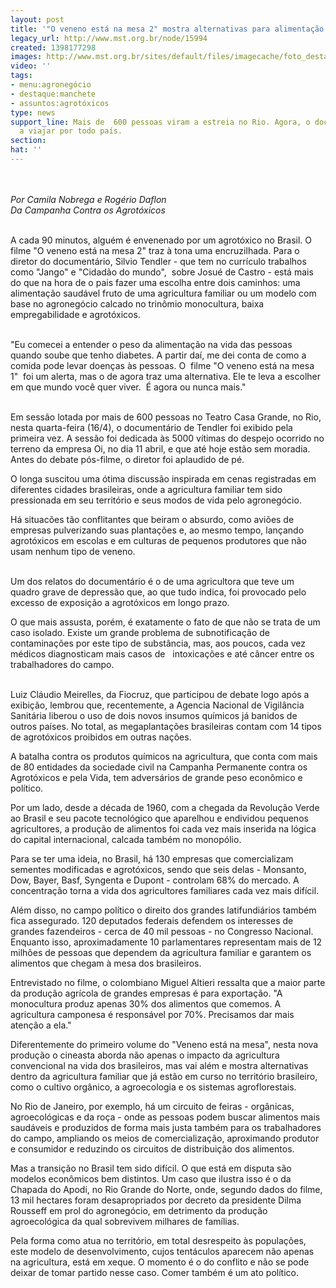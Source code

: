 ```yaml
---
layout: post
title: '"O veneno está na mesa 2" mostra alternativas para alimentação saudável'
legacy_url: http://www.mst.org.br/node/15994
created: 1398177298
images: http://www.mst.org.br/sites/default/files/imagecache/foto_destaque/Filme-O-Veneno-Esta-na-Mesa-122.jpg
video: ''
tags:
- menu:agronegócio
- destaque:manchete
- assuntos:agrotóxicos
type: news
support_line: Mais de  600 pessoas viram a estreia no Rio. Agora, o documentário passa
  a viajar por todo país.
section: 
hat: ''
---
```

<p><em><br><br>Por Camila Nobrega e Rogério Daflon</em><br><em>Da Campanha Contra os Agrotóxicos</em></p><p><br>A cada 90 minutos, alguém é envenenado por um agrotóxico no Brasil. O filme "O veneno está na mesa 2" traz à tona uma encruzilhada. Para o diretor do documentário, Silvio Tendler - que tem no currículo trabalhos como "Jango" e "Cidadão do mundo",&nbsp; sobre Josué de Castro - está mais do que na hora de o pais fazer uma escolha entre dois caminhos: uma alimentação saudável fruto de uma agricultura familiar ou um modelo com base no agronegócio calcado no trinômio monocultura, baixa empregabilidade e agrotóxicos.</p><p><br>"Eu comecei a entender o peso da alimentação na vida das pessoas quando soube que tenho diabetes. A partir daí, me dei conta de como a comida pode levar doenças às pessoas. O&nbsp; filme "O veneno está na mesa 1"&nbsp; foi um alerta, mas o de agora traz uma alternativa. Ele te leva a escolher em que mundo você quer viver.&nbsp; É agora ou nunca mais."</p><p><br>Em sessão lotada por mais de 600 pessoas no Teatro Casa Grande, no Rio, nesta quarta-feira (16/4), o documentário de Tendler foi exibido pela primeira vez. A sessão foi dedicada às 5000 vítimas do despejo ocorrido no terreno da empresa Oi, no dia 11 abril, e que até hoje estão sem moradia. Antes do debate pós-filme, o diretor foi aplaudido de pé.</p><p>O longa suscitou uma ótima discussão inspirada em cenas registradas em diferentes cidades brasileiras, onde a agricultura familiar tem sido pressionada em seu território e seus modos de vida pelo agronegócio.</p><p>Há situacões tão conflitantes que beiram o absurdo, como aviões de empresas pulverizando suas plantações e, ao mesmo tempo, lançando agrotóxicos em escolas e em culturas de pequenos produtores que não usam nenhum tipo de veneno. <br>&nbsp;</p><p>Um dos relatos do documentário é o de uma agricultora que teve um quadro grave de depressão que, ao que tudo indica, foi provocado pelo excesso de exposição a agrotóxicos em longo prazo.</p><p>O que mais assusta, porém, é exatamente o fato de que não se trata de um caso isolado. Existe um grande problema de subnotificação de contaminações por este tipo de substância, mas, aos poucos, cada vez médicos diagnosticam mais casos de&nbsp;&nbsp; intoxicações e até câncer entre os trabalhadores do campo.</p><p><br>Luiz Cláudio Meirelles, da Fiocruz, que participou de debate logo após a exibição, lembrou que, recentemente, a Agencia Nacional de Vigilância Sanitária liberou o uso de dois novos insumos químicos já banidos de outros países. No total, as megaplantações brasileiras contam com 14 tipos de agrotóxicos proibidos em outras nações.</p><p>A batalha contra os produtos químicos na agricultura, que conta com mais de 80 entidades da sociedade civil na Campanha Permanente contra os Agrotóxicos e pela Vida, tem adversários de grande peso econômico e político.</p><p>Por um lado, desde a década de 1960, com a chegada da Revolução Verde ao Brasil e seu pacote tecnológico que aparelhou e endividou pequenos agricultores, a produção de alimentos foi cada vez mais inserida na lógica do capital internacional, calcada também no monopólio.</p><p>Para se ter uma ideia, no Brasil, há 130 empresas que comercializam sementes modificadas e agrotóxicos, sendo que seis delas - Monsanto, Dow, Bayer, Basf, Syngenta e Dupont - controlam 68% do mercado. A concentração torna a vida dos agricultores familiares cada vez mais difícil.</p><p>Além disso, no campo político o direito dos grandes latifundiários também fica assegurado. 120 deputados federais defendem os interesses de grandes fazendeiros - cerca de 40 mil pessoas - no Congresso Nacional. Enquanto isso, aproximadamente 10 parlamentares representam mais de 12 milhões de pessoas que dependem da agricultura familiar e garantem os alimentos que chegam à mesa dos brasileiros.</p><p>Entrevistado no filme, o colombiano Miguel Altieri ressalta que a maior parte da produção agrícola de grandes empresas é para exportação. "A monocultura produz apenas 30% dos alimentos que comemos. A agricultura camponesa é responsável por 70%. Precisamos dar mais atenção a ela."</p><p>Diferentemente do primeiro volume do "Veneno está na mesa", nesta nova produção o cineasta aborda não apenas o impacto da agricultura convencional na vida dos brasileiros, mas vai além e mostra alternativas dentro da agricultura familiar que já estão em curso no território brasileiro, como o cultivo orgânico, a agroecologia e os sistemas agroflorestais.</p><p>No Rio de Janeiro, por exemplo, há um circuito de feiras - orgânicas, agroecológicas e da roça - onde as pessoas podem buscar alimentos mais saudáveis e produzidos de forma mais justa também para os trabalhadores do campo, ampliando os meios de comercialização, aproximando produtor e consumidor e reduzindo os circuitos de distribuição dos alimentos.</p><p>Mas a transição no Brasil tem sido difícil. O que está em disputa são modelos econômicos bem distintos. Um caso que ilustra isso é o da Chapada do Apodi, no Rio Grande do Norte, onde, segundo dados do filme, 13 mil hectares foram desapropriados por decreto da presidente Dilma Rousseff em prol do agronegócio, em detrimento da produção agroecológica da qual sobrevivem milhares de famílias.</p><p>Pela forma como atua no território, em total desrespeito às populações, este modelo de desenvolvimento, cujos tentáculos aparecem não apenas na agricultura, está em xeque. O momento é o do conflito e não se pode deixar de tomar partido nesse caso. Comer também é um ato político.<br>&nbsp;&nbsp;&nbsp;</p>
